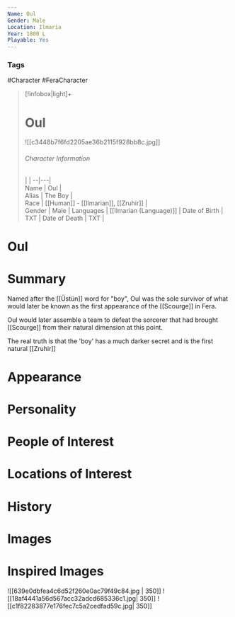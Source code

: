 ```yaml
---
Name: Oul  
Gender: Male
Location: Ilmaria 
Year: 1800 L
Playable: Yes
---
```


### Tags
#Character #FeraCharacter 

> [!infobox|light]+  
> # Oul  
> ![[c3448b7f6fd2205ae36b2115f928bb8c.jpg]]
> ###### Character Information
>  |   |
> --|---|  
> Name | Oul |  
> Alias | The Boy |  
> Race | [[Human]] - [[Ilmarian]], [[Zruhir]] |  
> Gender | Male |
> Languages | [[Ilmarian (Language)]] |
> Date of Birth | TXT |
> Date of Death | TXT |

# Oul

# Summary
Named after the [[Üstün]] word for "boy", Oul was the sole survivor of what would later be known as the first appearance of the [[Scourge]] in Fera. 

Oul would later assemble a team to defeat the sorcerer that had brought [[Scourge]] from their natural dimension at this point.

The real truth is that the 'boy' has a much darker secret and is the first natural [[Zruhir]]

# Appearance

# Personality

# People of Interest

# Locations of Interest

# History

# Images

# Inspired Images
![[639e0dbfea4c6d52f260e0ac79f49c84.jpg | 350]]
![[18af4441a56d567acc32adcd685336c1.jpg| 350]]
![[c1f82283877e176fec7c5a2cedfad59c.jpg| 350]]